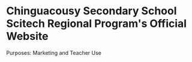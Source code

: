 # Chinguacousy Secondary School Scitech Regional Program's Official Website

Purposes: Marketing and Teacher Use

